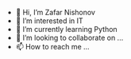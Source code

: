 - 👋 Hi, I’m Zafar Nishonov
- 👀 I’m interested in IT
- 🌱 I’m currently learning Python
- 💞️ I’m looking to collaborate on ...
- 📫 How to reach me ...

<!---
ZafarNishonov/ZafarNishonov is a ✨ special ✨ repository because its `README.md` (this file) appears on your GitHub profile.
You can click the Preview link to take a look at your changes.
--->
